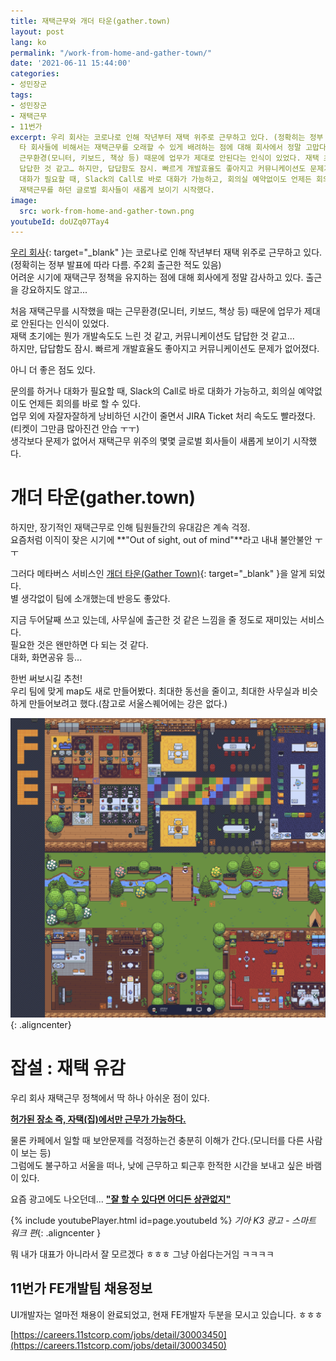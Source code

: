 ```yaml
---
title: 재택근무와 개더 타운(gather.town)
layout: post
lang: ko
permalink: "/work-from-home-and-gather-town/"
date: '2021-06-11 15:44:00'
categories:
- 성민장군
tags:
- 성민장군
- 재택근무
- 11번가
excerpt: 우리 회사는 코로나로 인해 작년부터 재택 위주로 근무하고 있다. (정확히는 정부 발표에 따라 다름. 주2회 출근도 한 적도 있음).
  타 회사들에 비해서는 재택근무를 오래할 수 있게 배려하는 점에 대해 회사에서 정말 고맙다. 출근을 강요하지도 않고… 처음 재택근무를 시작했을 때는
  근무환경(모니터, 키보드, 책상 등) 때문에 업무가 제대로 안된다는 인식이 있었다. 재택 초기에는 뭔가 개발속도도 느린 것 같고, 커뮤니케이션도
  답답한 것 같고… 하지만, 답답함도 잠시. 빠르게 개발효율도 좋아지고 커뮤니케이션도 문제가 없어졌다. 아니 더 좋은 점도 있다. 문의를 하거나
  대화가 필요할 때, Slack의 Call로 바로 대화가 가능하고, 회의실 예약없이도 언제든 회의를 바로 할 수 있다. 생각보다 문제가 없어서 과거
  재택근무를 하던 글로벌 회사들이 새롭게 보이기 시작했다.
image:
  src: work-from-home-and-gather-town.png
youtubeId: doUZq07Tay4
---
```


[우리 회사](https://www.11st.co.kr/){: target="_blank" }는 코로나로 인해 작년부터 재택 위주로 근무하고 있다. (정확히는 정부 발표에 따라 다름. 주2회 출근한 적도 있음)  
어려운 시기에 재택근무 정책을 유지하는 점에 대해 회사에게 정말 감사하고 있다. 출근을 강요하지도 않고...

처음 재택근무를 시작했을 때는 근무환경(모니터, 키보드, 책상 등) 때문에 업무가 제대로 안된다는 인식이 있었다.  
재택 초기에는 뭔가 개발속도도 느린 것 같고, 커뮤니케이션도 답답한 것 같고...  
하지만, 답답함도 잠시. 빠르게 개발효율도 좋아지고 커뮤니케이션도 문제가 없어졌다. 

아니 더 좋은 점도 있다.

문의를 하거나 대화가 필요할 때, Slack의 Call로 바로 대화가 가능하고, 회의실 예약없이도 언제든 회의를 바로 할 수 있다.  
업무 외에 자잘자잘하게 낭비하던 시간이 줄면서 JIRA Ticket 처리 속도도 빨라졌다. (티켓이 그만큼 많아진건 안습 ㅜㅜ)  
생각보다 문제가 없어서 재택근무 위주의 몇몇 글로벌 회사들이 새롭게 보이기 시작했다.  

# 개더 타운(gather.town)

하지만, 장기적인 재택근무로 인해 팀원들간의 유대감은 계속 걱정.  
요즘처럼 이직이 잦은 시기에 **"Out of sight, out of mind"**라고 내내 불안불안 ㅜㅜ  

그러다 메타버스 서비스인 [개더 타운(Gather Town)](https://gather.town/){: target="_blank" }을 알게 되었다.  
별 생각없이 팀에 소개했는데 반응도 좋았다.

지금 두어달째 쓰고 있는데, 사무실에 출근한 것 같은 느낌을 줄 정도로 재미있는 서비스다.  
필요한 것은 왠만하면 다 되는 것 같다.  
대화, 화면공유 등...

한번 써보시길 추천!  
우리 팀에 맞게 map도 새로 만들어봤다. 최대한 동선을 줄이고, 최대한 사무실과 비슷하게 만들어보려고 했다.(참고로 서울스퀘어에는 강은 없다.)  

![내가 만든 FE개발팀 개더 타운 gather.town](/assets/img/2021/gather-town-2021.png){: .aligncenter}


# 잡설 : 재택 유감
우리 회사 재택근무 정책에서 딱 하나 아쉬운 점이 있다.  

**<u>허가된 장소 즉, 자택(집)에서만 근무가 가능하다.</u>**

물론 카페에서 일할 때 보안문제를 걱정하는건 충분히 이해가 간다.(모니터를 다른 사람이 보는 등)  
그럼에도 불구하고 서울을 떠나, 낮에 근무하고 퇴근후 한적한 시간을 보내고 싶은 바램이 있다.

요즘 광고에도 나오던데... **<u>"잘 할 수 있다면 어디든 상관없지"</u>**

{% include youtubePlayer.html id=page.youtubeId %}
*기아 K3 광고 - 스마트 워크 편*{: .aligncenter }

뭐 내가 대표가 아니라서 잘 모르겠다 ㅎㅎㅎ
그냥 아쉽다는거임 ㅋㅋㅋㅋ

## 11번가 FE개발팀 채용정보

UI개발자는 얼마전 채용이 완료되었고, 현재 FE개발자 두분을 모시고 있습니다.  ㅎㅎㅎ

[https://careers.11stcorp.com/jobs/detail/30003450](https://careers.11stcorp.com/jobs/detail/30003450)